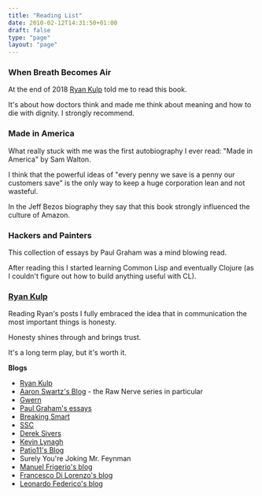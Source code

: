 ```yaml
---
title: "Reading List"
date: 2010-02-12T14:31:50+01:00
draft: false
type: "page"
layout: "page"
---
```



### When Breath Becomes Air

At the end of 2018 [Ryan Kulp](https://www.ryanckulp.com/) told me to read this book.

It's about how doctors think and made me think about meaning and how to die with dignity. I strongly recommend.

### Made in America

What really stuck with me was the first autobiography I ever read: "Made in America" by Sam Walton.

I think that the powerful ideas of "every penny we save is a penny our customers save" is the only way to keep a huge corporation lean and not wasteful.

In the Jeff Bezos biography they say that this book strongly influenced the culture of Amazon.

### Hackers and Painters

This collection of essays by Paul Graham was a mind blowing read. 

After reading this I started learning Common Lisp and eventually Clojure (as I couldn't figure out how to build anything useful with CL).

### [Ryan Kulp](https://www.ryanckulp.com/) 

Reading Ryan's posts I fully embraced the idea that in communication the most important things is honesty. 

Honesty shines through and brings trust.

It's a long term play, but it's worth it.

**Blogs**

* [Ryan Kulp](https://www.ryanckulp.com/) 
* [Aaron Swartz's Blog](http://www.aawronsw.com) - the Raw Nerve series in particular
* [Gwern](https://gwern.net)
* [Paul Graham's essays](http://www.paulgraham.com/articles.html)
* [Breaking Smart](https://breakingsmart.com/en/dontpanic/)
* [SSC](https://slatestarcodex.com/)
* [Derek Sivers](https://sivers.org)
* [Kevin Lynagh](https://kevinlynagh.com/)
* [Patio11's Blog](https://www.kalzumeus.com/greatest-hits/)
* Surely You're Joking Mr. Feynman
* [Manuel Frigerio's blog](https://manuel.friger.io/blog)
* [Francesco Di Lorenzo's blog](https://frankdilo.xyz/)
* [Leonardo Federico's blog](http://leonardofed.io/)